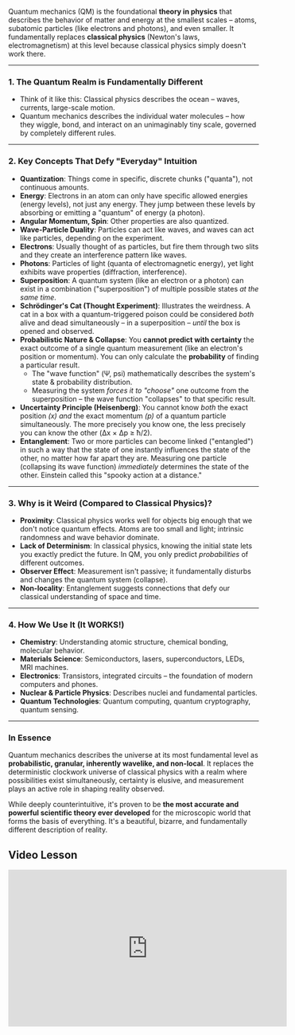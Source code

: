 Quantum mechanics (QM) is the foundational **theory in physics** that describes the behavior of matter and energy at the smallest scales – atoms, subatomic particles (like electrons and photons), and even smaller. It fundamentally replaces **classical physics** (Newton's laws, electromagnetism) at this level because classical physics simply doesn't work there.

---

### 1. The Quantum Realm is Fundamentally Different

- Think of it like this: Classical physics describes the ocean – waves, currents, large-scale motion.
- Quantum mechanics describes the individual water molecules – how they wiggle, bond, and interact on an unimaginably tiny scale, governed by completely different rules.

---

### 2. Key Concepts That Defy "Everyday" Intuition

- **Quantization**: Things come in specific, discrete chunks ("quanta"), not continuous amounts.
- **Energy**: Electrons in an atom can only have specific allowed energies (energy levels), not just any energy. They jump between these levels by absorbing or emitting a "quantum" of energy (a photon).
- **Angular Momentum, Spin**: Other properties are also quantized.
- **Wave-Particle Duality**: Particles can act like waves, and waves can act like particles, depending on the experiment.
- **Electrons**: Usually thought of as particles, but fire them through two slits and they create an interference pattern like waves.
- **Photons**: Particles of light (quanta of electromagnetic energy), yet light exhibits wave properties (diffraction, interference).
- **Superposition**: A quantum system (like an electron or a photon) can exist in a combination ("superposition") of multiple possible states *at the same time*.
- **Schrödinger's Cat (Thought Experiment)**: Illustrates the weirdness. A cat in a box with a quantum-triggered poison could be considered *both* alive and dead simultaneously – in a superposition – *until* the box is opened and observed.
- **Probabilistic Nature & Collapse**: You **cannot predict with certainty** the exact outcome of a single quantum measurement (like an electron's position or momentum). You can only calculate the **probability** of finding a particular result.
  - The "wave function" (Ψ, psi) mathematically describes the system's state & probability distribution.
  - Measuring the system *forces it to "choose"* one outcome from the superposition – the wave function "collapses" to that specific result.
- **Uncertainty Principle (Heisenberg)**: You cannot know *both* the exact position *(x)* *and* the exact momentum *(p)* of a quantum particle simultaneously. The more precisely you know one, the less precisely you can know the other (Δx × Δp ≥ ħ/2).
- **Entanglement**: Two or more particles can become linked ("entangled") in such a way that the state of one instantly influences the state of the other, no matter how far apart they are. Measuring one particle (collapsing its wave function) *immediately* determines the state of the other. Einstein called this "spooky action at a distance."

---

### 3. Why is it Weird (Compared to Classical Physics)?

- **Proximity**: Classical physics works well for objects big enough that we don't notice quantum effects. Atoms are too small and light; intrinsic randomness and wave behavior dominate.
- **Lack of Determinism**: In classical physics, knowing the initial state lets you exactly predict the future. In QM, you only predict *probabilities* of different outcomes.
- **Observer Effect**: Measurement isn't passive; it fundamentally disturbs and changes the quantum system (collapse).
- **Non-locality**: Entanglement suggests connections that defy our classical understanding of space and time.

---

### 4. How We Use It (It WORKS!)

- **Chemistry**: Understanding atomic structure, chemical bonding, molecular behavior.
- **Materials Science**: Semiconductors, lasers, superconductors, LEDs, MRI machines.
- **Electronics**: Transistors, integrated circuits – the foundation of modern computers and phones.
- **Nuclear & Particle Physics**: Describes nuclei and fundamental particles.
- **Quantum Technologies**: Quantum computing, quantum cryptography, quantum sensing.

---

### In Essence

Quantum mechanics describes the universe at its most fundamental level as **probabilistic, granular, inherently wavelike, and non-local**. It replaces the deterministic clockwork universe of classical physics with a realm where possibilities exist simultaneously, certainty is elusive, and measurement plays an active role in shaping reality observed.

While deeply counterintuitive, it's proven to be **the most accurate and powerful scientific theory ever developed** for the microscopic world that forms the basis of everything. It's a beautiful, bizarre, and fundamentally different description of reality.

## Video Lesson

<iframe width="560" height="315"
src="https://www.youtube.com/embed/x3mRwqmJ6oE"
frameborder="0"
allow="accelerometer; autoplay; clipboard-write; encrypted-media; gyroscope; picture-in-picture"
allowfullscreen>
</iframe>